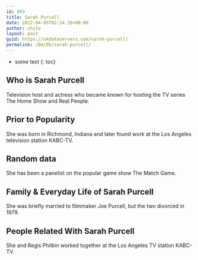 ```yaml
---
id: 893
title: Sarah Purcell
date: 2012-04-05T02:24:18+00:00
author: chito
layout: post
guid: https://ukdataservers.com/sarah-purcell/
permalink: /04/05/sarah-purcell/
---
```


* some text
{: toc}
          
          
## Who is  Sarah Purcell
                  
                  
                  
Television host and actress who became known for hosting the TV series The Home Show and Real People.
                  
                
                
                
## Prior to Popularity 
                  
                  
                  
She was born in Richmond, Indiana and later found work at the Los Angeles television station KABC-TV.
                  
                
                
                
## Random data 
                  
                  
                  
She has been a panelist on the popular game show The Match Game.
                  
                
                
                
## Family & Everyday Life of Sarah Purcell
                  
                  
                  
She was briefly married to filmmaker Joe Purcell, but the two divorced in 1979.
                  
                
                
                
## People Related With  Sarah Purcell
                  
                  
                  
She and Regis Philbin worked together at the Los Angeles TV station KABC-TV.
                  
                
              
            
          
          
          
    
    
  
